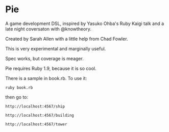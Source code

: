 # Pie

A game development DSL, inspired by Yasuko Ohba's Ruby Kaigi talk and a late night coversaton with @knowtheory. 

Created by Sarah Allen with a little help from Chad Fowler.

This is very experimental and marginally useful. 

Spec works, but coverage is meager. 

Pie requires Ruby 1.9, because it is so cool.

There is a sample in book.rb.  To use it:

    ruby book.rb

then go to:

    http://localhost:4567/ship

    http://localhost:4567/building

    http://localhost:4567/tower
